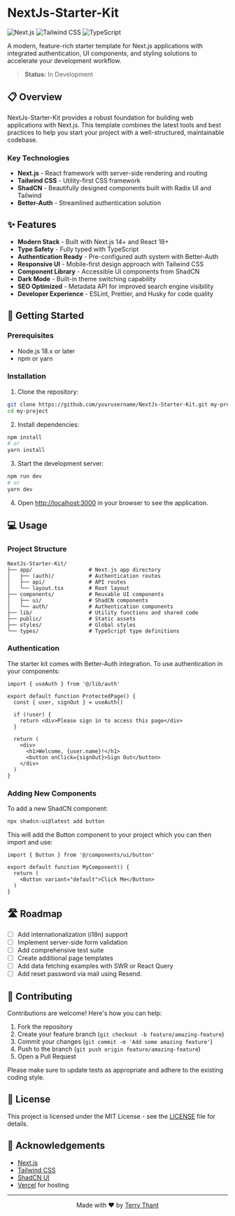 # NextJs-Starter-Kit

![Next.js](https://img.shields.io/badge/Next.js-000000?style=for-the-badge&logo=next.js&logoColor=white)
![Tailwind CSS](https://img.shields.io/badge/Tailwind_CSS-38B2AC?style=for-the-badge&logo=tailwind-css&logoColor=white)
![TypeScript](https://img.shields.io/badge/TypeScript-3178C6?style=for-the-badge&logo=typescript&logoColor=white)

A modern, feature-rich starter template for Next.js applications with integrated authentication, UI components, and styling solutions to accelerate your development workflow.

> **Status:** In Development

## 📋 Overview

NextJs-Starter-Kit provides a robust foundation for building web applications with Next.js. This template combines the latest tools and best practices to help you start your project with a well-structured, maintainable codebase.

### Key Technologies

- **Next.js** - React framework with server-side rendering and routing
- **Tailwind CSS** - Utility-first CSS framework
- **ShadCN** - Beautifully designed components built with Radix UI and Tailwind
- **Better-Auth** - Streamlined authentication solution

## ✨ Features

- **Modern Stack** - Built with Next.js 14+ and React 18+
- **Type Safety** - Fully typed with TypeScript
- **Authentication Ready** - Pre-configured auth system with Better-Auth
- **Responsive UI** - Mobile-first design approach with Tailwind CSS
- **Component Library** - Accessible UI components from ShadCN
- **Dark Mode** - Built-in theme switching capability
- **SEO Optimized** - Metadata API for improved search engine visibility
- **Developer Experience** - ESLint, Prettier, and Husky for code quality

## 🚀 Getting Started

### Prerequisites

- Node.js 18.x or later
- npm or yarn

### Installation

1. Clone the repository:

```bash
git clone https://github.com/yourusername/NextJs-Starter-Kit.git my-project
cd my-project
```

2. Install dependencies:

```bash
npm install
# or
yarn install
```

3. Start the development server:

```bash
npm run dev
# or
yarn dev
```

4. Open [http://localhost:3000](http://localhost:3000) in your browser to see the application.

## 💻 Usage

### Project Structure

```
NextJs-Starter-Kit/
├── app/                  # Next.js app directory
│   ├── (auth)/           # Authentication routes
│   ├── api/              # API routes
│   └── layout.tsx        # Root layout
├── components/           # Reusable UI components
│   ├── ui/               # ShadCN components
│   └── auth/             # Authentication components
├── lib/                  # Utility functions and shared code
├── public/               # Static assets
├── styles/               # Global styles
└── types/                # TypeScript type definitions
```

### Authentication

The starter kit comes with Better-Auth integration. To use authentication in your components:

```tsx
import { useAuth } from '@/lib/auth'

export default function ProtectedPage() {
  const { user, signOut } = useAuth()
  
  if (!user) {
    return <div>Please sign in to access this page</div>
  }
  
  return (
    <div>
      <h1>Welcome, {user.name}!</h1>
      <button onClick={signOut}>Sign Out</button>
    </div>
  )
}
```

### Adding New Components

To add a new ShadCN component:

```bash
npx shadcn-ui@latest add button
```

This will add the Button component to your project which you can then import and use:

```tsx
import { Button } from '@/components/ui/button'

export default function MyComponent() {
  return (
    <Button variant="default">Click Me</Button>
  )
}
```

## 🛣️ Roadmap

- [ ] Add internationalization (i18n) support
- [ ] Implement server-side form validation
- [ ] Add comprehensive test suite
- [ ] Create additional page templates
- [ ] Add data fetching examples with SWR or React Query
- [ ] Add reset password via mail using Resend.

## 🤝 Contributing

Contributions are welcome! Here's how you can help:

1. Fork the repository
2. Create your feature branch (`git checkout -b feature/amazing-feature`)
3. Commit your changes (`git commit -m 'Add some amazing feature'`)
4. Push to the branch (`git push origin feature/amazing-feature`)
5. Open a Pull Request

Please make sure to update tests as appropriate and adhere to the existing coding style.

## 📄 License

This project is licensed under the MIT License - see the [LICENSE](LICENSE) file for details.

## 🙏 Acknowledgements

- [Next.js](https://nextjs.org/)
- [Tailwind CSS](https://tailwindcss.com/)
- [ShadCN UI](https://ui.shadcn.com/)
- [Vercel](https://vercel.com/) for hosting

---

<p align="center">
  Made with ❤️ by <a href="https://github.com/yourusername">Terry Thant</a>
</p>

